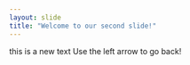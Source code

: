 ```yaml
---
layout: slide
title: "Welcome to our second slide!"
---
```

this is a new text 
Use the left arrow to go back!

